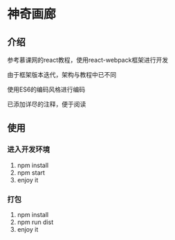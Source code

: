 # 神奇画廊

## 介绍

参考慕课网的react教程，使用react-webpack框架进行开发

由于框架版本迭代，架构与教程中已不同

使用ES6的编码风格进行编码

已添加详尽的注释，便于阅读

## 使用

### 进入开发环境

1. npm install
2. npm start
3. enjoy it

### 打包

1. npm install
2. npm run dist
3. enjoy it
